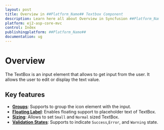 ```yaml
---
layout: post
title: Overview in ##Platform_Name## Textbox Component
description: Learn here all about Overview in Syncfusion ##Platform_Name## Textbox component of Syncfusion Essential JS 2 and more.
platform: ej2-asp-core-mvc
control: Index
publishingplatform: ##Platform_Name##
documentation: ug
---
```


# Overview

The TextBox is an input element that allows to get input from the user. It allows the user to edit or display the text value.

## Key features

* **[Groups](./groups/#with-icon-and-floating-label)**: Supports to group the icon element with the input.
* **[Floating Label](./groups/#with-icon-and-floating-label)**: Enables floating support to placeholder text of TextBox.
* **[Sizing](./sizing/)**: Allows to set `Small` and `Normal` sized TextBox.
* **[Validation States](./validation/)**: Supports to indicate `Success`,`Error`, and `Warning` state.